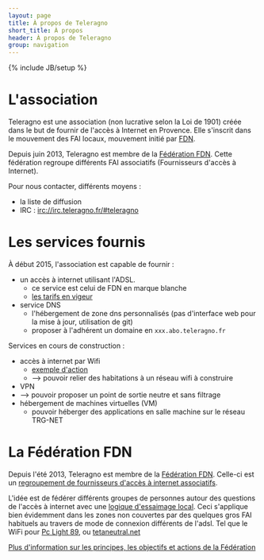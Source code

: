 ```yaml
---
layout: page
title: À propos de Teleragno
short_title: À propos
header: À propos de Teleragno
group: navigation
---
```

{% include JB/setup %}

# L'association

Teleragno est une association (non lucrative selon la Loi de 1901) créée dans le but de fournir de l'accès à Internet en Provence.
Elle s'inscrit dans le mouvement des FAI locaux, mouvement initié par [FDN](http://www.fdn.fr).

Depuis juin 2013, Teleragno est membre de la [Fédération FDN](http://www.ffdn.org).
Cette fédération regroupe différents FAI associatifs (Fournisseurs d'accès à Internet).

Pour nous contacter, différents moyens :

* la liste de diffusion
* IRC : [irc://irc.teleragno.fr/#teleragno](irc://irc.teleragno.fr/#teleragno)

# Les services fournis

À début 2015, l'association est capable de fournir :

* un accès à internet utilisant l'ADSL.
  * ce service est celui de FDN en marque blanche
  * [les tarifs en vigeur](/2014/03/30/assemblee-generale-le-22-mars--marseille/#grille-de-tarifs-adsl)
* service DNS
  * l'hébergement de zone dns personnalisés (pas d'interface web pour la mise à jour, utilisation de git)
  * proposer à l'adhérent un domaine en `xxx.abo.teleragno.fr`

Services en cours de construction :

* accès à internet par Wifi
  * [exemple d'action](/2015/01/10/reperage-wifi--aix-les-miles/)
  * --> pouvoir relier des habitations à un réseau wifi à construire
* VPN
 * --> pouvoir proposer un point de sortie neutre et sans filtrage
* hébergement de machines virtuelles (VM)
  * pouvoir héberger des applications en salle machine sur le réseau TRG-NET

# La Fédération FDN

Depuis l'été 2013, Teleragno est membre de la [Fédération FDN](http://www.ffdn.org/). Celle-ci est un [regroupement de fournisseurs d'accès à internet associatifs](http://www.ffdn.org/fr/membres).

L'idée est de fédérer différents groupes de personnes autour des questions de l'accès à internet avec une [logique d'essaimage local](http://www.ffdn.org/fr/projets). Ceci s'applique bien évidemment dans les zones non couvertes par des quelques gros FAI habituels au travers de mode de connexion différents de l'adsl. Tel que le WiFi pour [Pc Light 89](http://www.pclight.fr/comment-ca-marche/), ou [tetaneutral.net](http://www.tetaneutral.net/)

[Plus d'information sur les principes, les objectifs et actions de la Fédération](http://www.ffdn.org/fr/principes-fondateurs)
